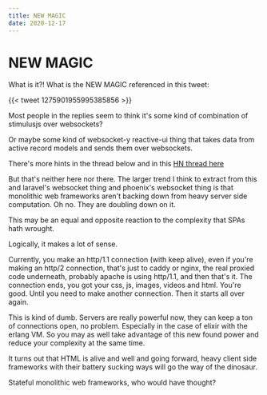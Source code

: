 ```yaml
---
title: NEW MAGIC
date: 2020-12-17
---
```


# NEW MAGIC

What is it?! What is the NEW MAGIC referenced in this tweet:

{{< tweet 1275901955995385856 >}}

Most people in the replies seem to think it's some kind of combination of stimulusjs over websockets?

Or maybe some kind of websocket-y reactive-ui thing that takes data from active record models and sends
them over websockets.

There's more hints in the thread below and in this [HN thread here](https://news.ycombinator.com/item?id=23643458)

But that's neither here nor there. The larger trend I think to extract from this and laravel's websocket thing and phoenix's websocket thing is that monolithic web frameworks aren't backing down from heavy server side computation. Oh no. They are doubling down on it.

This may be an equal and opposite reaction to the complexity that SPAs hath wrought.

Logically, it makes a lot of sense.

Currently, you make an http/1.1 connection (with keep alive), even if you're making an http/2 connection, that's just to caddy or nginx, the real proxied code underneath, probably apache is using http/1.1, and then that's it. The connection ends, you got your css, js, images, videos and html. You're good. Until you need to make another connection. Then it starts all over again.

This is kind of dumb. Servers are really powerful now, they can keep a ton of connections open, no problem. Especially in the case of elixir with the erlang VM. So you may as well take advantage of this new found power and reduce your complexity at the same time.

It turns out that HTML is alive and well and going forward, heavy client side frameworks with their battery sucking ways will go the way of the dinosaur.

Stateful monolithic web frameworks, who would have thought?
